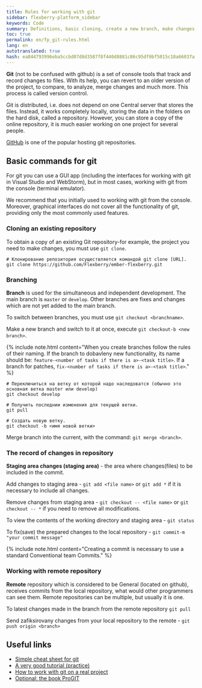 ```yaml
---
title: Rules for working with git
sidebar: flexberry-platform_sidebar
keywords: Code
summary: Definitions, basic cloning, create a new branch, make changes, remove the repository
toc: true
permalink: en/fp_git-rules.html
lang: en
autotranslated: true
hash: ea844793996eba5ccbd07d8d3587f8f440d8881c86c95df0bf5015c18a66037a
---
```


**Git** (not to be confused with github) is a set of console tools that track and record changes to files. With its help, you can revert to an older version of the project, to compare, to analyze, merge changes and much more. This process is called version control.

Git is distributed, i.e. does not depend on one Central server that stores the files. Instead, it works completely locally, storing the data in the folders on the hard disk, called a repository. However, you can store a copy of the online repository, it is much easier working on one project for several people.

[GitHub](https://github.com/) is one of the popular hosting git repositories.

## Basic commands for git

For git you can use a GUI app (including the interfaces for working with git in Visual Studio and WebStorm), but in most cases, working with git from the console (terminal emulator).

We recommend that you initially used to working with git from the console. Moreover, graphical interfaces do not cover all the functionality of git, providing only the most commonly used features.

### Cloning an existing repository

To obtain a copy of an existing Git repository-for example, the project you need to make changes, you must use `git clone`.

```git
# Клонирование репозитория осуществляется командой git clone [URL].
git clone https://github.com/Flexberry/ember-flexberry.git 
```

### Branching

**Branch** is used for the simultaneous and independent development. The main branch is `master` or `develop`. Other branches are fixes and changes which are not yet added to the main branch.

To switch between branches, you must use `git checkout <branchname>`.

Make a new branch and switch to it at once, execute `git checkout-b <new branch>`.

{% include note.html content="When you create branches follow the rules of their naming. If the branch to dobavleny new functionality, its name should be: `feature-<number of tasks if there is a>-<task title>`. If a branch for patches, `fix-<number of tasks if there is a>-<task title>`." %}

```git
# Переключиться на ветку от которой надо наследоватся (обычно это основная ветка master или develop)
git checkout develop

# Получить последнии изменения для текущей ветки.
git pull

# Создать новую ветку.
git checkout -b <имя новой ветки>
```

Merge branch into the current, with the command: `git merge <branch>`.

### The record of changes in repository

**Staging area changes (staging area)** - the area where changes(files) to be included in the commit.

Add changes to staging area - `git add <file name>` or `git add *` if it is necessary to include all changes.

Remove changes from staging area - `git checkout -- <file name>` or `git checkout -- *` if you need to remove all modifications.

To view the contents of the working directory and staging area - `git status`

To fix(save) the prepared changes to the local repository - `git commit-m "your commit message"`

{% include note.html content="Creating a commit is necessary to use a standard Conventional team Commits." %}

### Working with remote repository

**Remote** repository which is considered to be General (located on github), receives commits from the local repository, what would other programmers can see them. Remote repositories can be multiple, but usually it is one.

To latest changes made in the branch from the remote repository `git pull`

Send zafiksirovany changes from your local repository to the remote - `git push origin <branch>`

## Useful links

* [Simple cheat sheet for git](http://rogerdudler.github.io/git-guide/index.ru.html)
* [A very good tutorial (practice)](https://try.github.io)
* [How to work with git on a real project](http://habrahabr.ru/post/106912/)
* [Optional: the book ProGIT](https://git-scm.com/book/ru/v2)



